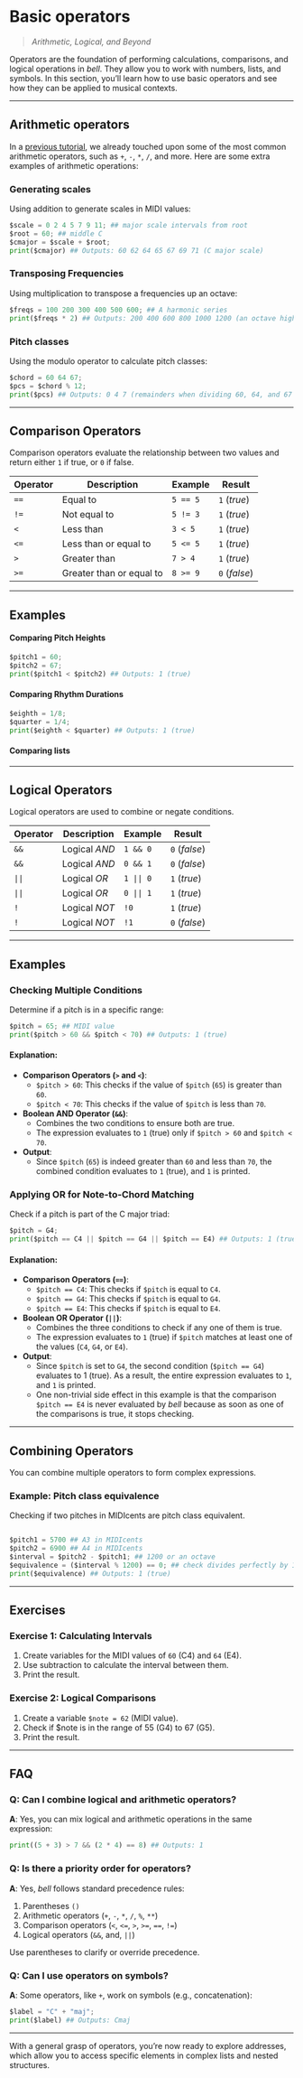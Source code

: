 # Basic operators

> _Arithmetic, Logical, and Beyond_

Operators are the foundation of performing calculations, comparisons, and logical operations in _bell_. They allow you to work with numbers, lists, and symbols. In this section, you’ll learn how to use basic operators and see how they can be applied to musical contexts.

---

## Arithmetic operators

In a [previous tutorial](05_expressions.md), we already touched upon some of the most common arithmetic operators, such as `+`, `-`, `*`, `/`, and more. Here are some extra examples of arithmetic operations:

### Generating scales

Using addition to generate scales in MIDI values:

```py
$scale = 0 2 4 5 7 9 11; ## major scale intervals from root
$root = 60; ## middle C
$cmajor = $scale + $root;
print($cmajor) ## Outputs: 60 62 64 65 67 69 71 (C major scale)
```

### Transposing Frequencies

Using multiplication to transpose a frequencies up an octave:

```py
$freqs = 100 200 300 400 500 600; ## A harmonic series
print($freqs * 2) ## Outputs: 200 400 600 800 1000 1200 (an octave higher)
```

### Pitch classes

Using the modulo operator to calculate pitch classes:

```py
$chord = 60 64 67;
$pcs = $chord % 12;
print($pcs) ## Outputs: 0 4 7 (remainders when dividing 60, 64, and 67 by 12)
```

---

## Comparison Operators

Comparison operators evaluate the relationship between two values and return either `1` if true, or `0` if false.

| Operator | Description              | Example  | Result        |
| -------- | ------------------------ | -------- | ------------- |
| `==`     | Equal to                 | `5 == 5` | `1` (_true_)  |
| `!=`     | Not equal to             | `5 != 3` | `1` (_true_)  |
| `<`      | Less than                | `3 < 5`  | `1` (_true_)  |
| `<=`     | Less than or equal to    | `5 <= 5` | `1` (_true_)  |
| `>`      | Greater than             | `7 > 4`  | `1` (_true_)  |
| `>=`     | Greater than or equal to | `8 >= 9` | `0` (_false_) |

---

## Examples

#### Comparing Pitch Heights

```py
$pitch1 = 60;
$pitch2 = 67;
print($pitch1 < $pitch2) ## Outputs: 1 (true)
```

#### Comparing Rhythm Durations

```py
$eighth = 1/8;
$quarter = 1/4;
print($eighth < $quarter) ## Outputs: 1 (true)
```

#### Comparing lists

---

## Logical Operators

Logical operators are used to combine or negate conditions.

| Operator | Description   | Example    | Result        |
| -------- | ------------- | ---------- | ------------- |
| `&&`     | Logical _AND_ | `1 && 0`   | `0` (_false_) |
| `&&`     | Logical _AND_ | `0 && 1`   | `0` (_false_) |
| `\|\|`   | Logical _OR_  | `1 \|\| 0` | `1` (_true_)  |
| `\|\|`   | Logical _OR_  | `0 \|\| 1` | `1` (_true_)  |
| `!`      | Logical _NOT_ | `!0`       | `1` (_true_)  |
| `!`      | Logical _NOT_ | `!1`       | `0` (_false_) |

---

## Examples

### Checking Multiple Conditions

Determine if a pitch is in a specific range:

```py
$pitch = 65; ## MIDI value
print($pitch > 60 && $pitch < 70) ## Outputs: 1 (true)
```

#### Explanation:

- **Comparison Operators (`>` and `<`)**:
  - `$pitch > 60`: This checks if the value of `$pitch` (`65`) is greater than `60`.
  - `$pitch < 70`: This checks if the value of `$pitch` is less than `70`.
- **Boolean AND Operator (`&&`)**:
  - Combines the two conditions to ensure both are true.
  - The expression evaluates to `1` (true) only if `$pitch > 60` and `$pitch < 70`.
- **Output**:
  - Since `$pitch` (`65`) is indeed greater than `60` and less than `70`, the combined condition evaluates to `1` (true), and `1` is printed.

### Applying OR for Note-to-Chord Matching

Check if a pitch is part of the C major triad:

```py
$pitch = G4;
print($pitch == C4 || $pitch == G4 || $pitch == E4) ## Outputs: 1 (true)
```

#### Explanation:

- **Comparison Operators (`==`)**:
  - `$pitch == C4`: This checks if `$pitch` is equal to `C4`.
  - `$pitch == G4`: This checks if `$pitch` is equal to `G4`.
  - `$pitch == E4`: This checks if `$pitch` is equal to `E4`.
- **Boolean OR Operator (`||`)**:
  - Combines the three conditions to check if any one of them is true.
  - The expression evaluates to `1` (true) if `$pitch` matches at least one of the values (`C4`, `G4`, or `E4`).
- **Output**:
  - Since `$pitch` is set to `G4`, the second condition (`$pitch == G4`) evaluates to 1 (true). As a result, the entire expression evaluates to `1`, and `1` is printed.
  - One non-trivial side effect in this example is that the comparison `$pitch == E4` is never evaluated by _bell_ because as soon as one of the comparisons is true, it stops checking.

---

## Combining Operators

You can combine multiple operators to form complex expressions.

### Example: Pitch class equivalence

Checking if two pitches in MIDIcents are pitch class equivalent.

```py

$pitch1 = 5700 ## A3 in MIDIcents
$pitch2 = 6900 ## A4 in MIDIcents
$interval = $pitch2 - $pitch1; ## 1200 or an octave
$equivalence = ($interval % 1200) == 0; ## check divides perfectly by 1200
print($equivalence) ## Outputs: 1 (true)
```

---

## Exercises

### Exercise 1: Calculating Intervals

1. Create variables for the MIDI values of `60` (C4) and `64` (E4).
2. Use subtraction to calculate the interval between them.
3. Print the result.

### Exercise 2: Logical Comparisons

1. Create a variable `$note = 62` (MIDI value).
2. Check if $note is in the range of 55 (G4) to 67 (G5).
3. Print the result.

---

## FAQ

### Q: Can I combine logical and arithmetic operators?

**A**: Yes, you can mix logical and arithmetic operations in the same expression:

```py
print((5 + 3) > 7 && (2 * 4) == 8) ## Outputs: 1
```

### Q: Is there a priority order for operators?

**A**: Yes, _bell_ follows standard precedence rules:

1. Parentheses `()`
2. Arithmetic operators (`+`, `-`, `*`, `/`, `%`, `**`)
3. Comparison operators (`<`, `<=`, `>`, `>=`, `==`, `!=`)
4. Logical operators (`&&`, and, `||`)

Use parentheses to clarify or override precedence.

### Q: Can I use operators on symbols?

**A**: Some operators, like `+`, work on symbols (e.g., concatenation):

```py
$label = "C" + "maj";
print($label) ## Outputs: Cmaj
```

---

With a general grasp of operators, you’re now ready to explore addresses, which allow you to access specific elements in complex lists and nested structures.
